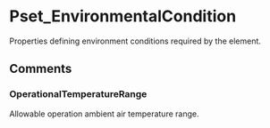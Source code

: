 # Pset_EnvironmentalCondition

Properties defining environment conditions required by the element.


## Comments

### OperationalTemperatureRange

Allowable operation ambient air temperature range.


